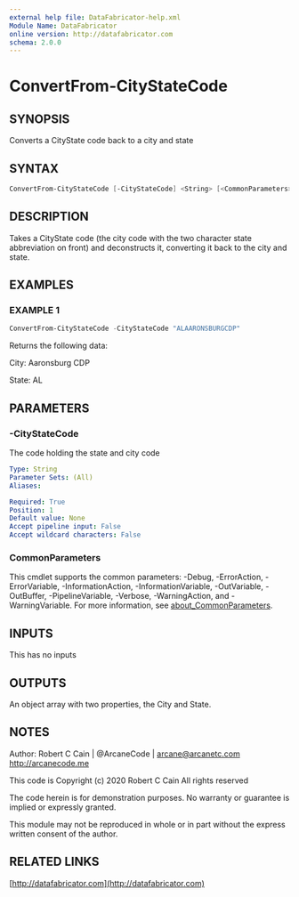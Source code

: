 ```yaml
---
external help file: DataFabricator-help.xml
Module Name: DataFabricator
online version: http://datafabricator.com
schema: 2.0.0
---
```


# ConvertFrom-CityStateCode

## SYNOPSIS

Converts a CityState code back to a city and state

## SYNTAX

```powershell
ConvertFrom-CityStateCode [-CityStateCode] <String> [<CommonParameters>]
```

## DESCRIPTION

Takes a CityState code (the city code with the two character state abbreviation on front) and deconstructs it, converting it back to the city and state.

## EXAMPLES

### EXAMPLE 1

```powershell
ConvertFrom-CityStateCode -CityStateCode "ALAARONSBURGCDP"
```

Returns the following data:

City: Aaronsburg CDP

State: AL

## PARAMETERS

### -CityStateCode

The code holding the state and city code

```yaml
Type: String
Parameter Sets: (All)
Aliases:

Required: True
Position: 1
Default value: None
Accept pipeline input: False
Accept wildcard characters: False
```

### CommonParameters

This cmdlet supports the common parameters: -Debug, -ErrorAction, -ErrorVariable, -InformationAction, -InformationVariable, -OutVariable, -OutBuffer, -PipelineVariable, -Verbose, -WarningAction, and -WarningVariable. For more information, see [about_CommonParameters](http://go.microsoft.com/fwlink/?LinkID=113216).

## INPUTS

This has no inputs

## OUTPUTS

An object array with two properties, the City and State.

## NOTES

Author: Robert C Cain | @ArcaneCode | arcane@arcanetc.com
         http://arcanecode.me

This code is Copyright (c) 2020 Robert C Cain All rights reserved

The code herein is for demonstration purposes.
No warranty or guarantee is implied or expressly granted.

This module may not be reproduced in whole or in part without
the express written consent of the author.

## RELATED LINKS

[http://datafabricator.com](http://datafabricator.com)

